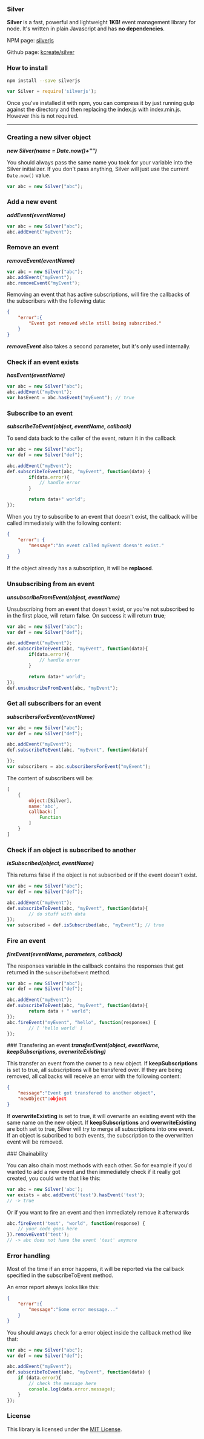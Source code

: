 ### Silver
__Silver__ is a fast, powerful and lightweight __1KB!__ event management library for node. It's written in plain Javascript and has __no dependencies__.

NPM page: [silverjs](https://www.npmjs.com/package/silverjs)

Github page: [kcreate/silver](https://github.com/KCreate/silver)

### How to install

```sh
npm install --save silverjs
```
```javascript
var Silver = require('silverjs');
```
Once you've installed it with npm, you can compress it by just running gulp against the directory and then replacing the index.js with index.min.js. However this is not required.

___

### Creating a new silver object
___new Silver(name = Date.now()+"")___

You should always pass the same name you took for your variable into the Silver initializer. If you don't pass anything, Silver will just use the current ```Date.now()``` value.
```javascript
var abc = new Silver("abc");
```

### Add a new event
___addEvent(eventName)___

```javascript
var abc = new Silver("abc");
abc.addEvent("myEvent");
```

### Remove an event
___removeEvent(eventName)___

```javascript
var abc = new Silver("abc");
abc.addEvent("myEvent");
abc.removeEvent("myEvent");
```

Removing an event that has active subscriptions, will fire the callbacks of the subscribers with the following data:
```json
{
	"error":{
		"Event got removed while still being subscribed."
	}
}
```

___removeEvent___ also takes a second parameter, but it's only used internally.

### Check if an event exists
___hasEvent(eventName)___

```javascript
var abc = new Silver("abc");
abc.addEvent("myEvent");
var hasEvent = abc.hasEvent("myEvent"); // true
```

### Subscribe to an event
___subscribeToEvent(object, eventName, callback)___

To send data back to the caller of the event, return it in the callback
```javascript
var abc = new Silver("abc");
var def = new Silver("def");

abc.addEvent("myEvent");
def.subscribeToEvent(abc, "myEvent", function(data) {
        if(data.error){
			// handle error
		}

		return data+" world";
});
```

When you try to subscribe to an event that doesn't exist, the callback will be called immediately with the following content:
```json
{
	"error": {
		"message":"An event called myEvent doesn't exist."
	}
}
```

If the object already has a subscription, it will be __replaced__.

### Unsubscribing from an event
___unsubscribeFromEvent(object, eventName)___

Unsubscribing from an event that doesn't exist, or you're not subscribed to in the first place, will return __false__. On success it will return __true__;
```javascript
var abc = new Silver("abc");
var def = new Silver("def");

abc.addEvent("myEvent");
def.subscribeToEvent(abc, "myEvent", function(data){
        if(data.error){
			// handle error
		}

		return data+" world";
});
def.unsubscribeFromEvent(abc, "myEvent");
```

### Get all subscribers for an event
___subscribersForEvent(eventName)___

```javascript
var abc = new Silver("abc");
var def = new Silver("def");

abc.addEvent("myEvent");
def.subscribeToEvent(abc, "myEvent", function(data){

});
var subscribers = abc.subscribersForEvent("myEvent");
```
The content of subscribers will be:
```javascript
[
	{
		object:[Silver],
		name:'abc',
		callback:[
			Function
		]
	}
]
```

### Check if an object is subscribed to another
___isSubscribed(object, eventName)___

This returns false if the object is not subscribed or if the event doesn't exist.
```javascript
var abc = new Silver("abc");
var def = new Silver("def");

abc.addEvent("myEvent");
def.subscribeToEvent(abc, "myEvent", function(data){
        // do stuff with data
});
var subscribed = def.isSubscribed(abc, "myEvent"); // true
```

### Fire an event
___fireEvent(eventName, parameters, callback)___

The responses variable in the callback contains the responses that get returned in the ```subscribeToEvent``` method.
```javascript
var abc = new Silver("abc");
var def = new Silver("def");

abc.addEvent("myEvent");
def.subscribeToEvent(abc, "myEvent", function(data){
        return data + " world";
});
abc.fireEvent("myEvent", "hello", function(responses) {
        // [ 'hello world' ]
});
```

### Transfering an event
___transferEvent(object, eventName, keepSubscriptions, overwriteExisting)___

This transfer an event from the owner to a new object. If __keepSubscriptions__ is set to true, all subscriptions will be transfered over. If they are being removed, all callbacks will receive an error with the following content:
```json
{
	"message":"Event got transfered to another object",
	"newObject":object
}
```

If __overwriteExisting__ is set to true, it will overwrite an existing event with the same name on the new object. If __keepSubscriptions__ and __overwriteExisting__ are both set to true, Silver will try to merge all subscriptions into one event. If an object is subcribed to both events, the subscription to the overwritten event will be removed.

### Chainability

You can also chain most methods with each other. So for example if you'd wanted to add a new event and then immediately check if it really got created, you could write that like this:
```javascript
var abc = new Silver('abc');
var exists = abc.addEvent('test').hasEvent('test');
// -> true
```

Or if you want to fire an event and then immediately remove it afterwards
```javascript
abc.fireEvent('test', "world", function(response) {
	// your code goes here
}).removeEvent('test');
// -> abc does not have the event 'test' anymore
```

### Error handling

Most of the time if an error happens, it will be reported via the callback specified in the subscribeToEvent method.

An error report always looks like this:
```json
{
	"error":{
		"message":"Some error message..."
	}
}
```

You should aways check for a error object inside the callback method like that:
```javascript
var abc = new Silver("abc");
var def = new Silver("def");

abc.addEvent("myEvent");
def.subscribeToEvent(abc, "myEvent", function(data) {
    if (data.error){
		// check the message here
		console.log(data.error.message);
	}
});
```

### License

This library is licensed under the [MIT License](https://opensource.org/licenses/MIT).
